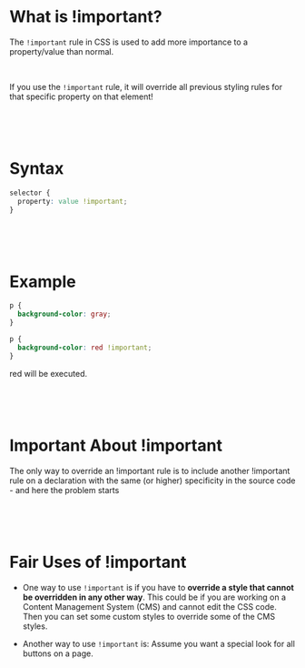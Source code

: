 # What is !important?

The `!important` rule in CSS is used to add more importance to a property/value than normal.

&nbsp;

If you use the `!important` rule, it will override all previous styling rules for that specific property on that element!

&nbsp;

&nbsp;

# Syntax

```css
selector {
  property: value !important;
}
```

&nbsp;

&nbsp;

# Example

```css
p {
  background-color: gray;
}

p {
  background-color: red !important;
}
```

red will be executed.

&nbsp;

&nbsp;

# Important About !important

The only way to override an !important rule is to include another !important rule on a declaration with the same (or higher) specificity in the source code - and here the problem starts

&nbsp;

&nbsp;

# Fair Uses of !important

- One way to use `!important` is if you have to **override a style that cannot be overridden in any other way**. This could be if you are working on a Content Management System (CMS) and cannot edit the CSS code. Then you can set some custom styles to override some of the CMS styles.

- Another way to use `!important` is: Assume you want a special look for all buttons on a page.
